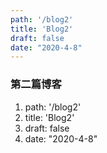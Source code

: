 ```yaml
---
path: '/blog2'
title: 'Blog2'
draft: false
date: "2020-4-8"
---
```


### 第二篇博客
1. path: '/blog2'
2. title: 'Blog2'
3. draft: false
4. date: "2020-4-8"